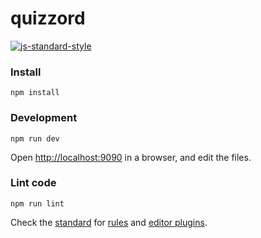 quizzord
===

[![js-standard-style](https://cdn.rawgit.com/feross/standard/master/badge.svg)](https://github.com/feross/standard)

### Install

```
npm install
```

### Development

```
npm run dev
```

Open [http://localhost:9090](http://localhost:9090) in a browser, and edit the files.

### Lint code

```
npm run lint
```

Check the [standard](https://github.com/feross/standard) for [rules](https://github.com/feross/standard#rules) and [editor plugins](https://github.com/feross/standard#editor-plugins).
